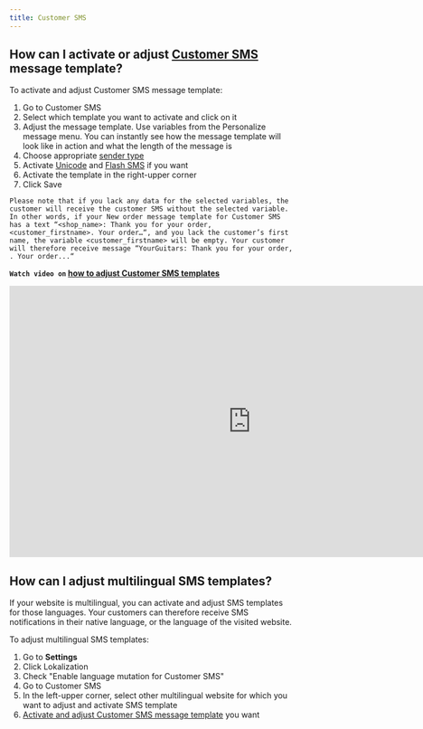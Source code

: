 ```yaml
---
title: Customer SMS
---
```


## How can I activate or adjust [Customer SMS](https://www.bulkgate.com/en/sms-module/#customer-sms-notification) message template?
To activate and adjust Customer SMS message template:
1.	Go to Customer SMS
2.	Select which template you want to activate and click on it
3.	Adjust the message template. Use variables from the Personalize message menu. You can instantly see how the message template will look like in action and what the length of the message is
4.	Choose appropriate [sender type](sender-type.md#what-is-a-sender-type-and-how-can-i-use-it)
5.	Activate [Unicode](unicode.md#what-is-unicode) and [Flash SMS](flash-sms.md#what-is-flash-sms) if you want
6.	Activate the template in the right-upper corner
7.	Click Save

`Please note that if you lack any data for the selected variables, the customer will receive the customer SMS without the selected variable. In other words, if your New order message template for Customer SMS has a text “<shop_name>: Thank you for your order, <customer_firstname>. Your order…“, and you lack the customer’s first name, the variable <customer_firstname> will be empty. Your customer will therefore receive message “YourGuitars: Thank you for your order, . Your order...“`

**`Watch video on` [how to adjust Customer SMS templates](https://www.youtube.com/watch?v=B3vdkNm64rE&list=PL3m8jKRwlM0u6EMb_bYunQuCpiQ_GkI7L&index=2)**

<iframe width="854" height="480" src="https://www.youtube.com/embed/B3vdkNm64rE?list=PL3m8jKRwlM0u6EMb_bYunQuCpiQ_GkI7L" frameborder="0" allow="autoplay; encrypted-media" allowfullscreen></iframe>

## How can I adjust multilingual SMS templates?
If your website is multilingual, you can activate and adjust SMS templates for those languages. Your customers can therefore receive SMS notifications in their native language, or the language of the visited website.

To adjust multilingual SMS templates:
1. Go to **Settings** 
2. Click Lokalization
3. Check "Enable language mutation for Customer SMS"
4. Go to Customer SMS
5. In the left-upper corner, select other multilingual website for which you want to adjust and activate SMS template
6. [Activate and adjust Customer SMS message template](customer-sms.md#how-can-i-activate-or-adjust-customer-sms-message-template) you want
